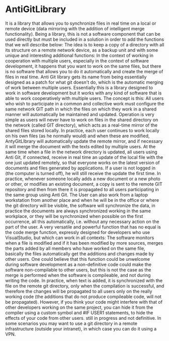 ﻿# AntiGitLibrary
It is a library that allows you to synchronize files in real time on a local or remote device (data mirroring with the addition of intelligent merge functionality).
Being a library, this is not a software component that can be used directly but must be included in a solution in order to add the functions that we will describe below:
The idea is to keep a copy of a directory with all its structure on a remote network device, as a backup unit and with some unique and interesting additional functions:
In the context of working in cooperation with multiple users, especially in the context of software development, it happens that you want to work on the same files, but there is no software that allows you to do it automatically and create the merge of files in real time.
Anti Git library gets its name from being essentially designed as a patch for what git doesn't do, which is the automatic merging of work between multiple users. Essentially this is a library designed to work in software development but it works with any kind of software that is able to work cooperatively with multiple users.
The concept is this: All users who wish to participate in a common and collective work must configure the same network GIT path in which the files on which they work in a shared manner will automatically be maintained and updated.
Operation is very simple as users will never have to work on files in the shared directory on the network (called GIT directory), which acts as a real-time mirror of the shared files stored locally. In practice, each user continues to work locally on his own files (as he normally would) and when these are modified, AntyGitLIbrary will automatically update the remote mirror, and if necessary it will merge the document with the texts edited by multiple users. At the same time when a file in the network directory is updated, all users using Anti Git, if connected, receive in real time an update of the local file with the one just updated remotely, so that everyone works on the latest version of documents and files generated by applications. If a user is not logged in (the computer is turned off), he will still receive the update the first time. In practice, whenever someone locally adds a new document or a new photo or other, or modifies an existing document, a copy is sent to the remote GIT repository and then from there it is propagated to all users participating in the same group using Anti Git. The User can also work from a laptop workstation from another place and when he will be in the office or where the git directory will be visible, the software will synchronize the data, in practice the documents are always synchronized working in the same workplace, or they will be synchronized when possible on the first occurrence, all this automatically, i.e. without any necessary action on the part of the user.
A very versatile and powerful function that has no equal is the code merge function, expressly designed for developers who use VisualStudio, but which can work in all contexts: The software monitors when a file is modified and if it has been modified by more sources, merges the parts added by all members who have worked on the same file, basically the files automatically get the additions and changes made by other users. One could believe that this function could be unwelcome during software development as a non-definitive code could make the software non-compilable to other users, but this is not the case as the merge is performed when the software is compileable, and not during writing the code. In practice, when text is added, it is synchronized with the file on the remote git directory, only when the compilation is successful, and therefore the changes will be propagated to all users only on the really working code (the additions that do not produce compileable code, will not be propagated).
However, if you think your code might interfere with that of other developers working on the same project, you can hide it from the compiler using a custom symbol and #IF USER1 statements, to hide the effects of your code from other users. still in progress and not definitive.
In some scenarios you may want to use a git directory in a remote infrastructure (outside your intranet), in which case you can do it using a VPN.
